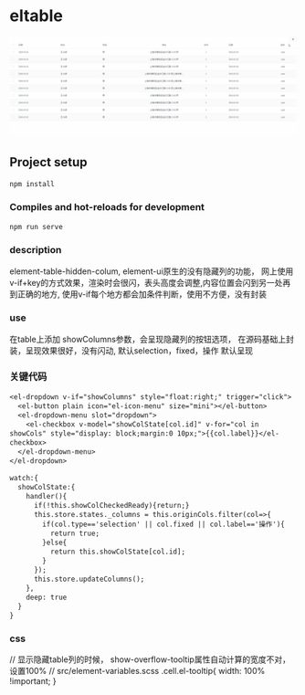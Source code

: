 # eltable
![img](img/table.gif)
## Project setup
```
npm install
```

### Compiles and hot-reloads for development
```
npm run serve
```

###  description  
element-table-hidden-colum,
element-ui原生的没有隐藏列的功能，
网上使用v-if+key的方式效果，渲染时会很闪，表头高度会调整,内容位置会闪到另一处再到正确的地方,
使用v-if每个地方都会加条件判断，使用不方便，没有封装

### use
在table上添加 showColumns参数，会呈现隐藏列的按钮选项，
在源码基础上封装，呈现效果很好，没有闪动,
默认selection，fixed，操作 默认呈现

### 关键代码
```
<el-dropdown v-if="showColumns" style="float:right;" trigger="click">
  <el-button plain icon="el-icon-menu" size="mini"></el-button>
  <el-dropdown-menu slot="dropdown">
    <el-checkbox v-model="showColState[col.id]" v-for="col in showCols" style="display: block;margin:0 10px;">{{col.label}}</el-checkbox>
  </el-dropdown-menu>
</el-dropdown>
```
```
watch:{
  showColState:{
    handler(){
      if(!this.showColCheckedReady){return;}
      this.store.states._columns = this.originCols.filter(col=>{
        if(col.type=='selection' || col.fixed || col.label=='操作'){
          return true;
        }else{
          return this.showColState[col.id];
        }
      });
      this.store.updateColumns();
    },
    deep: true
  }
}
```
### css
// 显示隐藏table列的时候， show-overflow-tooltip属性自动计算的宽度不对，设置100%
// src/element-variables.scss
.cell.el-tooltip{
  width: 100% !important;
}

